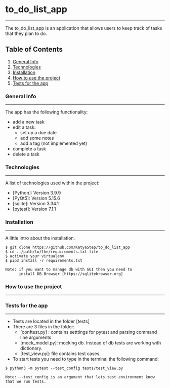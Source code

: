 # to_do_list_app
***
The to_do_list_app is an application that allows users to keep track of tasks that they plan to do.

## Table of Contents
1. [General Info](#general-info)
2. [Technologies](#technologies)
3. [Installation](#installation)
4. [How to use the project](#how-to-use-the-project)
5. [Tests for the app](#tests-for-the-app)

### General Info
***
The app has the following functionality:
- add a new task
- edit a task:  
    - set up a due date 
    - add some notes 
    - add a tag (not implemented yet)
- complete a task
- delete a task

### Technologies
***
A list of technologies used within the project:
* [Python]: Version 3.9.9
* [PyQt5]:  Version 5.15.6
* [sqlite]: Version 3.34.1
* [pytest]: Version 7.1.1

### Installation
***
A little intro about the installation.
````
$ git clone https://github.com/KatyaStep/to_do_list_app
$ cd ../path/to/the/requirements.txt file
$ activate your virtualenv
$ pip3 install -r requirements.txt

Note: if you want to manage db with GUI then you need to
      install DB Browser [https://sqlitebrowser.org]
````
### How to use the project
***
### Tests for the app
***
*  Tests are located in the folder [tests]
*  There are 3 files in the folder:
   * [conftest.py] : contains setttings for pytest and parsing command line arguments
   * [mock_model.py]: mocking db. Instead of db tests are working with dictionary.
   * [test_view.py]: file contains test cases. 
* To start tests you need to type in the terminal the following command:
````
$ python3 -m pytest --test_config tests/test_view.py

Note: --test_config is an argument that lets test environment know that we run tests. 
````